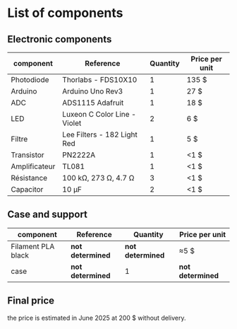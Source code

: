 # List of components

## Electronic components

| component | Reference | Quantity | Price per unit |
|-----------|-----------|----------|---------------|
| Photodiode | Thorlabs - FDS10X10 | 1 | 135 $ |
| Arduino | Arduino Uno Rev3 | 1 | 27 $ |
| ADC | ADS1115 Adafruit | 1 | 18 $ |
| LED | Luxeon C Color Line - Violet | 2 | 6 $ |
| Filtre | Lee Filters - 182 Light Red | 1 | 5 $ |
| Transistor | PN2222A | 1 | <1 $ |
| Amplificateur | TL081 | 1 | <1 $ |
| Résistance | 100 kΩ, 273 Ω, 4.7 Ω | 3 | <1 $ |
| Capacitor | 10 μF | 2 | <1 $ |

## Case and support

| component | Reference | Quantity | Price per unit |
|-----------|-----------|----------|---------------|
| Filament PLA black | **not determined** | **not determined** | ≈5 $ |
| case | **not determined** | 1 | **not determined** |

## Final price

the price is estimated in June 2025 at 200 $ without delivery.
